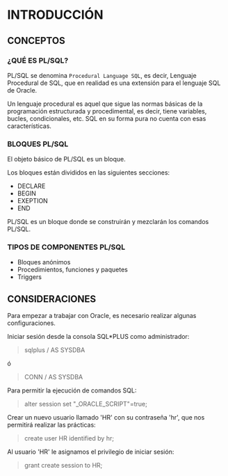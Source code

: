 # INTRODUCCIÓN

## CONCEPTOS

### ¿QUÉ ES PL/SQL?

PL/SQL se denomina `Procedural Language SQL`, es decir, Lenguaje Procedural de SQL, que en realidad es una extensión para el lenguaje SQL de Oracle.

Un lenguaje procedural es aquel que sigue las normas básicas de la programación estructurada y procedimental, es decir, tiene variables, bucles, condicionales, etc. SQL en su forma pura no cuenta con esas características.

### BLOQUES PL/SQL

El objeto básico de PL/SQL es un bloque.

Los bloques están divididos en las siguientes secciones:

* DECLARE
* BEGIN
* EXEPTION
* END

PL/SQL es un bloque donde se construirán y mezclarán los comandos PL/SQL.

### TIPOS DE COMPONENTES PL/SQL

* Bloques anónimos
* Procedimientos, funciones y paquetes
* Triggers

## CONSIDERACIONES

Para empezar a trabajar con Oracle, es necesario realizar algunas configuraciones.

Iniciar sesión desde la consola SQL*PLUS como administrador:

> sqlplus / AS SYSDBA

ó

> CONN / AS SYSDBA

Para permitir la ejecución de comandos SQL:

> alter session set "_ORACLE_SCRIPT"=true;

Crear un nuevo usuario llamado 'HR' con su contraseña 'hr', que nos permitirá realizar las prácticas:

>  create user HR identified by hr;

Al usuario 'HR' le asignamos el privilegio de iniciar sesión:

> grant create session to HR;